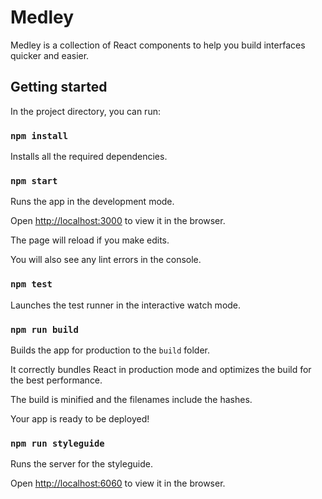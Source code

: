 # Medley

Medley is a collection of React components to help you build interfaces quicker and easier.

## Getting started

In the project directory, you can run:

### `npm install`
Installs all the required dependencies.

### `npm start`

Runs the app in the development mode.

Open [http://localhost:3000](http://localhost:3000) to view it in the browser.

The page will reload if you make edits.

You will also see any lint errors in the console.

### `npm test`

Launches the test runner in the interactive watch mode.

### `npm run build`

Builds the app for production to the `build` folder.

It correctly bundles React in production mode and optimizes the build for the best performance.

The build is minified and the filenames include the hashes.

Your app is ready to be deployed!

### `npm run styleguide`

Runs the server for the styleguide.

Open [http://localhost:6060](http://localhost:6060) to view it in the browser.
